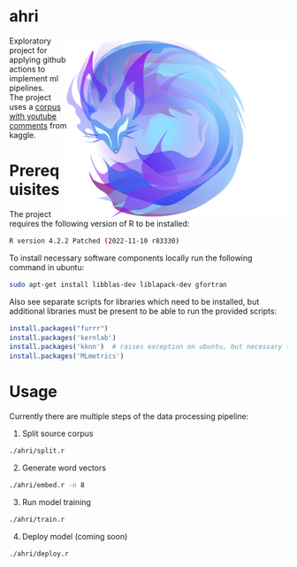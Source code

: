 # ahri

<!--
logo source: https://www.reddit.com/r/leagueoflegends/comments/660rsj/ahri_orb_logo/
!-->

<img src="assets/images/logo.png" width="400px" align="right"/>

Exploratory project for applying github actions to implement ml pipelines.  
The project uses a [corpus with youtube comments](https://www.kaggle.com/datasets/advaypatil/youtube-statistics) from kaggle.

# Prerequisites

The project requires the following version of R to be installed:

```sh
R version 4.2.2 Patched (2022-11-10 r83330)
```

To install necessary software components locally run the following command in ubuntu:

```sh
sudo apt-get install libblas-dev liblapack-dev gfortran
```

Also see separate scripts for libraries which need to be installed, but additional libraries must be present to be able to run the provided scripts:

```r
install.packages("furrr")
install.packages('kernlab')
install.packages('kknn')  # raises exception on ubuntu, but necessary to apply kknn classifier
install.packages('MLmetrics')
```

# Usage

Currently there are multiple steps of the data processing pipeline:

1. Split source corpus

```sh
./ahri/split.r
```

2. Generate word vectors

```sh
./ahri/embed.r -n 8
```

3. Run model training
```sh
./ahri/train.r
```

4. Deploy model (coming soon)
```sh
./ahri/deploy.r
```
